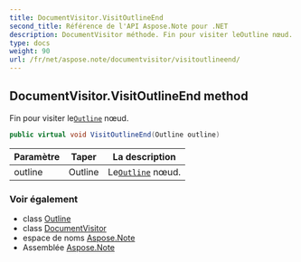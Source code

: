 ```yaml
---
title: DocumentVisitor.VisitOutlineEnd
second_title: Référence de l'API Aspose.Note pour .NET
description: DocumentVisitor méthode. Fin pour visiter leOutline nœud.
type: docs
weight: 90
url: /fr/net/aspose.note/documentvisitor/visitoutlineend/
---
```

## DocumentVisitor.VisitOutlineEnd method

Fin pour visiter le[`Outline`](../../outline/) nœud.

```csharp
public virtual void VisitOutlineEnd(Outline outline)
```

| Paramètre | Taper | La description |
| --- | --- | --- |
| outline | Outline | Le[`Outline`](../../outline/) nœud. |

### Voir également

* class [Outline](../../outline/)
* class [DocumentVisitor](../)
* espace de noms [Aspose.Note](../../documentvisitor/)
* Assemblée [Aspose.Note](../../../)


